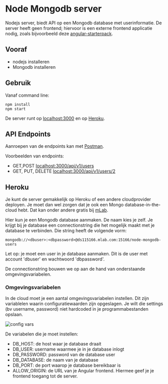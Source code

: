 # Node Mongodb server
Nodejs server, biedt API op een Mongodb database met userinformatie.
De server heeft geen frontend; hiervoor is een externe frontend applicatie nodig, zoals bijvoorbeeld deze [angular-starterpack](https://github.com/avansinformatica/angular-starterpack).

## Vooraf
- nodejs installeren
- Mongodb installeren

## Gebruik
Vanaf command line:
```
npm install
npm start
```
De server runt op [localhost:3000](http://localhost:3000) en op [Heroku](https://node-mongodb-server.herokuapp.com/api/v1/users).

## API Endpoints
Aanroepen van de endpoints kan met [Postman](https://www.getpostman.com/docs/introduction). 

Voorbeelden van endpoints: 
- GET,POST [localhost:3000/api/v1/users](http://localhost:3000/api/v1/users)
- GET, PUT, DELETE [localhost:3000/api/v1/users/2](http://localhost:3000/api/v1/users/2)

## Heroku
Je kunt de server gemakkelijk op Heroku of een andere cloudprovider deployen. Je moet dan wel zorgen dat je ook een Mongo database-in-the-cloud hebt. Dat kan onder andere gratis bij [mLab](https://mlab.com).

Hier kun je een Mongodb database aanmaken. De naam kies je zelf. Je krijgt bij je database een connectionstring die het mogelijk maakt met je database te verbinden. Die string heeft de volgende vorm:

```
mongodb://<dbuser>:<dbpassword>@ds115166.mlab.com:15166/node-mongodb-users
```

Let op: je moet een user in je database aanmaken. Dit is de user met account 'dbuser' en wachtwoord 'dbpassword'.

De connectionstring bouwen we op aan de hand van onderstaande omgevingsvariabelen.

### Omgevingsvariabelen
In de cloud moet je een aantal omgevingsvariabelen instellen. Dit zijn variablelen waarin configuratiewaarden zijn opgeslagen. Je wilt die settings (bv username, password) niet hardcoded in je programmabestanden opslaan.

![config vars](https://github.com/avansinformatica/node-mongodb-server/blob/master/configvars.png)

De variabelen die je moet instellen:
- DB_HOST: de host waar je database draait
- DB_USER: username waarmee je in je database inlogt
- DB_PASSWORD: password van de database user
- DB_DATABASE: de naam van je database
- DB_PORT: de port waarop je database bereikbaar is
- ALLOW_ORIGIN: de URL van je Angular frontend. Hiermee geef je je frontend toegang tot de server.

